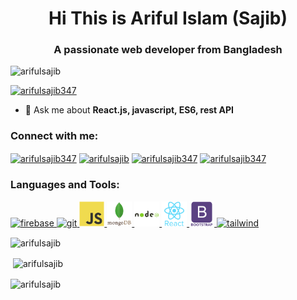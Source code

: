 <h1 align="center">Hi This is Ariful Islam (Sajib)</h1>
<h3 align="center">A passionate web developer from Bangladesh</h3>

<p align="left"> <img src="https://komarev.com/ghpvc/?username=arifulsajib&label=Profile%20views&color=0e75b6&style=flat" alt="arifulsajib" /> </p>

<p align="left"> <a href="https://twitter.com/arifulsajib347" target="blank"><img src="https://img.shields.io/twitter/follow/arifulsajib347?logo=twitter&style=for-the-badge" alt="arifulsajib347" /></a> </p>

- 💬 Ask me about **React.js, javascript, ES6, rest API**

<h3 align="left">Connect with me:</h3>
<p align="left">
<a href="https://twitter.com/arifulsajib347" target="blank"><img align="center" src="https://cdn.jsdelivr.net/npm/simple-icons@3.0.1/icons/twitter.svg" alt="arifulsajib347" height="30" width="40" /></a>
<a href="https://linkedin.com/in/arifulsajib" target="blank"><img align="center" src="https://cdn.jsdelivr.net/npm/simple-icons@3.0.1/icons/linkedin.svg" alt="arifulsajib" height="30" width="40" /></a>
<a href="https://fb.com/arifulsajib347" target="blank"><img align="center" src="https://cdn.jsdelivr.net/npm/simple-icons@3.0.1/icons/facebook.svg" alt="arifulsajib347" height="30" width="40" /></a>
<a href="https://instagram.com/arifulsajib347" target="blank"><img align="center" src="https://cdn.jsdelivr.net/npm/simple-icons@3.0.1/icons/instagram.svg" alt="arifulsajib347" height="30" width="40" /></a>
</p>

<h3 align="left">Languages and Tools:</h3>
<p align="left"> <a href="https://firebase.google.com/" target="_blank"> <img src="https://www.vectorlogo.zone/logos/firebase/firebase-icon.svg" alt="firebase" width="40" height="40"/> </a> <a href="https://git-scm.com/" target="_blank"> <img src="https://www.vectorlogo.zone/logos/git-scm/git-scm-icon.svg" alt="git" width="40" height="40"/> </a> <a href="https://developer.mozilla.org/en-US/docs/Web/JavaScript" target="_blank"> <img src="https://raw.githubusercontent.com/devicons/devicon/master/icons/javascript/javascript-original.svg" alt="javascript" width="40" height="40"/> </a> <a href="https://www.mongodb.com/" target="_blank"> <img src="https://raw.githubusercontent.com/devicons/devicon/master/icons/mongodb/mongodb-original-wordmark.svg" alt="mongodb" width="40" height="40"/> </a> <a href="https://nodejs.org" target="_blank"> <img src="https://raw.githubusercontent.com/devicons/devicon/master/icons/nodejs/nodejs-original-wordmark.svg" alt="nodejs" width="40" height="40"/> </a> <a href="https://reactjs.org/" target="_blank"> <img src="https://raw.githubusercontent.com/devicons/devicon/master/icons/react/react-original-wordmark.svg" alt="react" width="40" height="40"/> </a> <a href="https://getbootstrap.com" target="_blank"> <img src="https://raw.githubusercontent.com/devicons/devicon/master/icons/bootstrap/bootstrap-plain-wordmark.svg" alt="bootstrap" width="40" height="40"/> </a> <a href="https://tailwindcss.com/" target="_blank"> <img src="https://www.vectorlogo.zone/logos/tailwindcss/tailwindcss-icon.svg" alt="tailwind" width="40" height="40"/> </a> </p>

<p><img align="center" src="https://github-readme-stats.vercel.app/api/top-langs?username=arifulsajib&show_icons=true&locale=en&layout=compact" alt="arifulsajib" /></p>

<p>&nbsp;<img align="center" src="https://github-readme-stats.vercel.app/api?username=arifulsajib&show_icons=true&locale=en" alt="arifulsajib" /></p>

<p><img align="center" src="https://github-readme-streak-stats.herokuapp.com/?user=arifulsajib&" alt="arifulsajib" /></p>
